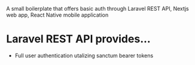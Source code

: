 A small boilerplate that offers basic auth through Laravel REST API, Nextjs web app, React Native mobile application

# Laravel REST API provides...
* Full user authentication utalizing sanctum bearer tokens
